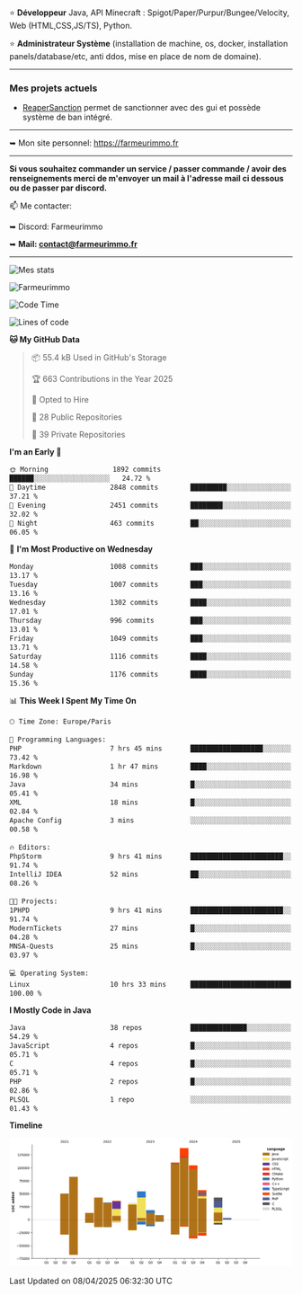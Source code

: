 ⭐ **Développeur** Java, API Minecraft : Spigot/Paper/Purpur/Bungee/Velocity, Web (HTML,CSS,JS/TS), Python.

⭐ **Administrateur Système** (installation de machine, os, docker, installation panels/database/etc, anti ddos, mise en place de nom de domaine).

---

### Mes projets actuels
- [ReaperSanction](https://www.spigotmc.org/resources/reapersanction.89580/) permet de sanctionner avec des gui et possède système de ban intégré.

---

➥ Mon site personnel: https://farmeurimmo.fr

---

**Si vous souhaitez commander un service / passer commande / avoir des renseignements merci de m'envoyer un mail à l'adresse mail ci dessous ou de passer par discord.**

📫 Me contacter:
 
   ➥ Discord: Farmeurimmo
   
   ➥ **Mail: contact@farmeurimmo.fr**

---

![Mes stats](https://github-readme-stats.farmeurimmo.fr/api?username=Farmeurimmo&count_private=true&show_icons=true&theme=radical)

<img src="https://komarev.com/ghpvc/?username=Farmeurimmo" alt="Farmeurimmo" />

<!--START_SECTION:waka-->
![Code Time](http://img.shields.io/badge/Code%20Time-1%2C956%20hrs%209%20mins-blue)

![Lines of code](https://img.shields.io/badge/From%20Hello%20World%20I%27ve%20Written-826.4%20thousand%20lines%20of%20code-blue)

**🐱 My GitHub Data** 

> 📦 55.4 kB Used in GitHub's Storage 
 > 
> 🏆 663 Contributions in the Year 2025
 > 
> 💼 Opted to Hire
 > 
> 📜 28 Public Repositories 
 > 
> 🔑 39 Private Repositories 
 > 
**I'm an Early 🐤** 

```text
🌞 Morning                1892 commits        ██████░░░░░░░░░░░░░░░░░░░   24.72 % 
🌆 Daytime                2848 commits        █████████░░░░░░░░░░░░░░░░   37.21 % 
🌃 Evening                2451 commits        ████████░░░░░░░░░░░░░░░░░   32.02 % 
🌙 Night                  463 commits         ██░░░░░░░░░░░░░░░░░░░░░░░   06.05 % 
```
📅 **I'm Most Productive on Wednesday** 

```text
Monday                   1008 commits        ███░░░░░░░░░░░░░░░░░░░░░░   13.17 % 
Tuesday                  1007 commits        ███░░░░░░░░░░░░░░░░░░░░░░   13.16 % 
Wednesday                1302 commits        ████░░░░░░░░░░░░░░░░░░░░░   17.01 % 
Thursday                 996 commits         ███░░░░░░░░░░░░░░░░░░░░░░   13.01 % 
Friday                   1049 commits        ███░░░░░░░░░░░░░░░░░░░░░░   13.71 % 
Saturday                 1116 commits        ████░░░░░░░░░░░░░░░░░░░░░   14.58 % 
Sunday                   1176 commits        ████░░░░░░░░░░░░░░░░░░░░░   15.36 % 
```


📊 **This Week I Spent My Time On** 

```text
🕑︎ Time Zone: Europe/Paris

💬 Programming Languages: 
PHP                      7 hrs 45 mins       ██████████████████░░░░░░░   73.42 % 
Markdown                 1 hr 47 mins        ████░░░░░░░░░░░░░░░░░░░░░   16.98 % 
Java                     34 mins             █░░░░░░░░░░░░░░░░░░░░░░░░   05.41 % 
XML                      18 mins             █░░░░░░░░░░░░░░░░░░░░░░░░   02.84 % 
Apache Config            3 mins              ░░░░░░░░░░░░░░░░░░░░░░░░░   00.58 % 

🔥 Editors: 
PhpStorm                 9 hrs 41 mins       ███████████████████████░░   91.74 % 
IntelliJ IDEA            52 mins             ██░░░░░░░░░░░░░░░░░░░░░░░   08.26 % 

🐱‍💻 Projects: 
1PHPD                    9 hrs 41 mins       ███████████████████████░░   91.74 % 
ModernTickets            27 mins             █░░░░░░░░░░░░░░░░░░░░░░░░   04.28 % 
MNSA-Quests              25 mins             █░░░░░░░░░░░░░░░░░░░░░░░░   03.97 % 

💻 Operating System: 
Linux                    10 hrs 33 mins      █████████████████████████   100.00 % 
```

**I Mostly Code in Java** 

```text
Java                     38 repos            ██████████████░░░░░░░░░░░   54.29 % 
JavaScript               4 repos             █░░░░░░░░░░░░░░░░░░░░░░░░   05.71 % 
C                        4 repos             █░░░░░░░░░░░░░░░░░░░░░░░░   05.71 % 
PHP                      2 repos             █░░░░░░░░░░░░░░░░░░░░░░░░   02.86 % 
PLSQL                    1 repo              ░░░░░░░░░░░░░░░░░░░░░░░░░   01.43 % 
```



**Timeline**

![Lines of Code chart](https://raw.githubusercontent.com/Farmeurimmo/Farmeurimmo/main/assets/bar_graph.png)


 Last Updated on 08/04/2025 06:32:30 UTC
<!--END_SECTION:waka-->
